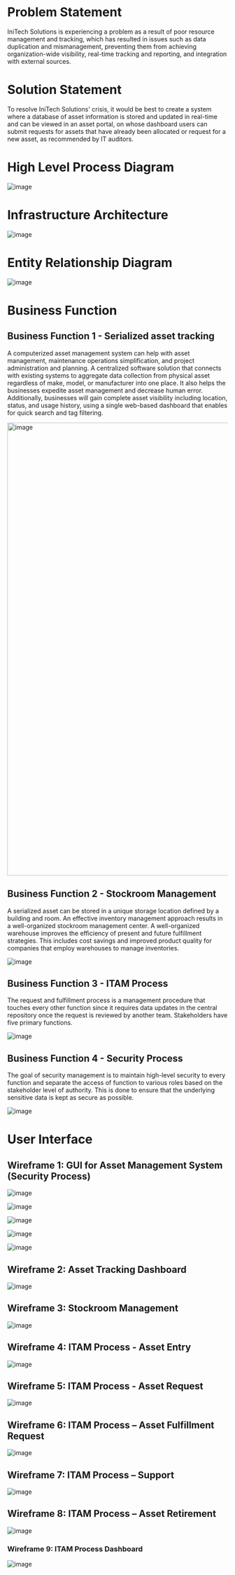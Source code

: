 # Problem Statement
IniTech Solutions is experiencing a problem as a result of poor resource management and tracking, which has resulted in issues such as data duplication and mismanagement, preventing them from achieving organization-wide visibility, real-time tracking and reporting, and integration with external sources.


# Solution Statement
To resolve IniTech Solutions' crisis, it would be best to create a system where a database of asset information is stored and updated in real-time and can be viewed in an asset portal, on whose dashboard users can submit requests for assets that have already been allocated or request for a new asset, as recommended by IT auditors.

# High Level Process Diagram
![image](https://github.com/Alagesan-Sushmitha/Information-System-Management/assets/137837229/746d4150-467c-411c-b36a-39c541e862fb)


# Infrastructure Architecture

![image](https://github.com/Alagesan-Sushmitha/Information-System-Management/assets/137837229/d2b010fc-f9da-4d7d-a20e-2f8ea3acb9bb)


# Entity Relationship Diagram
![image](https://github.com/Alagesan-Sushmitha/Information-System-Management/assets/137837229/6f180d60-2ebc-4437-b618-37a87c7f761b)


# Business Function

## Business Function 1 - Serialized asset tracking
A computerized asset management system can help with asset management, maintenance operations simplification, and project administration and planning. A centralized software solution that connects with existing systems to aggregate data collection from physical asset regardless of make, model, or manufacturer into one place. It also helps the businesses expedite asset management and decrease human error. Additionally, businesses will gain complete asset visibility including location, status, and usage history, using a single web-based dashboard that enables for quick search and tag filtering.


<img width="1034" alt="image" src="https://github.com/Alagesan-Sushmitha/Information-System-Management/assets/137837229/a53411cd-28a6-4d07-824f-a4c9b299b802">



## Business Function 2 - Stockroom Management
A serialized asset can be stored in a unique storage location defined by a building and room. An effective inventory management approach results in a well-organized stockroom management center. A well-organized warehouse improves the efficiency of present and future fulfillment strategies. This includes cost savings and improved product quality for companies that employ warehouses to manage inventories.


![image](https://github.com/Alagesan-Sushmitha/Information-System-Management/assets/137837229/51a83997-9fd2-418b-8a69-5df256520dd9)



## Business Function 3 - ITAM Process
The request and fulfillment process is a management procedure that touches every other function since it requires data updates in the central repository once the request is reviewed by another team. Stakeholders have five primary functions.


![image](https://github.com/Alagesan-Sushmitha/Information-System-Management/assets/137837229/68fd93b1-dce3-4e99-ac6c-aea8d080f2d1)



## Business Function 4 - Security Process
The goal of security management is to maintain high-level security to every function and separate the access of function to various roles based on the stakeholder level of authority. This is done to ensure that the underlying sensitive data is kept as secure as possible. 


![image](https://github.com/Alagesan-Sushmitha/Information-System-Management/assets/137837229/c48b73d5-0191-4349-a122-8f4a2f6276b9)


# User Interface
## Wireframe 1: GUI for Asset Management System (Security Process)

![image](https://github.com/Alagesan-Sushmitha/Information-System-Management/assets/137837229/13a9670f-4ff3-4b88-92f1-0491879bd90e)


![image](https://github.com/Alagesan-Sushmitha/Information-System-Management/assets/137837229/d8f0e860-d2a4-44fc-bc86-3b64c4d3eee0)


![image](https://github.com/Alagesan-Sushmitha/Information-System-Management/assets/137837229/7521a963-6f8c-427a-a2fd-f2c7b2c7a836)


![image](https://github.com/Alagesan-Sushmitha/Information-System-Management/assets/137837229/97d64263-4b92-48b9-8ecd-12dd770a66c5)


![image](https://github.com/Alagesan-Sushmitha/Information-System-Management/assets/137837229/38386513-3ec6-4eda-90ab-eac9b2d2d8af)


## Wireframe 2: Asset Tracking Dashboard 

![image](https://github.com/Alagesan-Sushmitha/Information-System-Management/assets/137837229/4b9978e5-2468-4618-a847-3fb437c8d853)


## Wireframe 3: Stockroom Management

![image](https://github.com/Alagesan-Sushmitha/Information-System-Management/assets/137837229/f488d052-4175-419f-b39e-484dea44e359)


## Wireframe 4: ITAM Process - Asset Entry

![image](https://github.com/Alagesan-Sushmitha/Information-System-Management/assets/137837229/859aade2-0ddd-4476-9cbb-1687db1c8ca0)


## Wireframe 5: ITAM Process - Asset Request

![image](https://github.com/Alagesan-Sushmitha/Information-System-Management/assets/137837229/d5dc3131-ff6d-416f-baac-c63872417878)



## Wireframe 6: ITAM Process – Asset Fulfillment Request
 
![image](https://github.com/Alagesan-Sushmitha/Information-System-Management/assets/137837229/a1f9bdc1-4fea-4303-bde7-028f6af17294)


## Wireframe 7: ITAM Process – Support

![image](https://github.com/Alagesan-Sushmitha/Information-System-Management/assets/137837229/1dad5a1d-d4ef-4df7-945c-027294b7d355)


## Wireframe 8: ITAM Process – Asset Retirement

![image](https://github.com/Alagesan-Sushmitha/Information-System-Management/assets/137837229/cc45ffc5-ba49-4684-b41d-01131b60f984)


### Wireframe 9: ITAM Process Dashboard

![image](https://github.com/Alagesan-Sushmitha/Information-System-Management/assets/137837229/2cb4da6a-279c-4b77-a860-a1b09b738b07)

